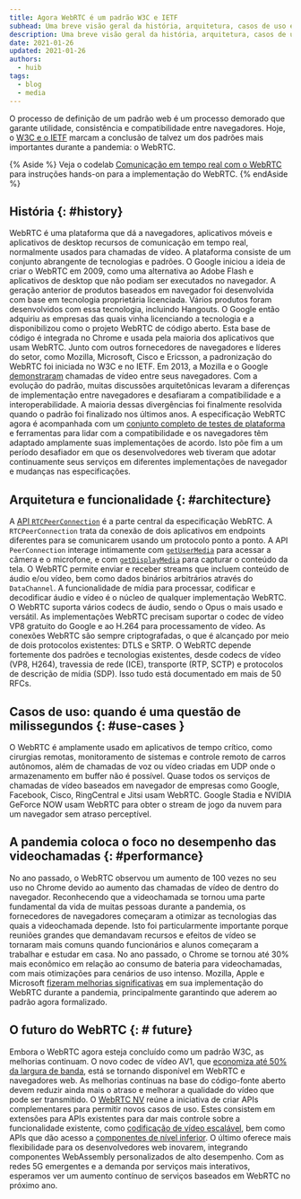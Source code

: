```yaml
---
title: Agora WebRTC é um padrão W3C e IETF
subhead: Uma breve visão geral da história, arquitetura, casos de uso e futuro do WebRTC.
description: Uma breve visão geral da história, arquitetura, casos de uso e futuro do WebRTC.
date: 2021-01-26
updated: 2021-01-26
authors:
  - huib
tags:
  - blog
  - media
---
```


O processo de definição de um padrão web é um processo demorado que garante utilidade, consistência e compatibilidade entre navegadores. Hoje, o [W3C e o IETF](https://www.w3.org/2021/01/pressrelease-webrtc-rec.html.en) marcam a conclusão de talvez um dos padrões mais importantes durante a pandemia: o WebRTC.

{% Aside %} Veja o codelab [Comunicação em tempo real com o WebRTC](https://codelabs.developers.google.com/codelabs/webrtc-web) para instruções hands-on para a implementação do WebRTC. {% endAside %}

## História {: #history}

WebRTC é uma plataforma que dá a navegadores, aplicativos móveis e aplicativos de desktop recursos de comunicação em tempo real, normalmente usados para chamadas de vídeo. A plataforma consiste de um conjunto abrangente de tecnologias e padrões. O Google iniciou a ideia de criar o WebRTC em 2009, como uma alternativa ao Adobe Flash e aplicativos de desktop que não podiam ser executados no navegador. A geração anterior de produtos baseados em navegador foi desenvolvida com base em tecnologia proprietária licenciada. Vários produtos foram desenvolvidos com essa tecnologia, incluindo Hangouts. O Google então adquiriu as empresas das quais vinha licenciando a tecnologia e a disponibilizou como o projeto WebRTC de código aberto. Esta base de código é integrada no Chrome e usada pela maioria dos aplicativos que usam WebRTC. Junto com outros fornecedores de navegadores e líderes do setor, como Mozilla, Microsoft, Cisco e Ericsson, a padronização do WebRTC foi iniciada no W3C e no IETF. Em 2013, a Mozilla e o Google [demonstraram](https://blog.chromium.org/2013/02/hello-firefox-this-is-chrome-calling.html) chamadas de vídeo entre seus navegadores. Com a evolução do padrão, muitas discussões arquitetônicas levaram a diferenças de implementação entre navegadores e desafiaram a compatibilidade e a interoperabilidade. A maioria dessas divergências foi finalmente resolvida quando o padrão foi finalizado nos últimos anos. A especificação WebRTC agora é acompanhada com um [conjunto completo de testes de plataforma](https://wpt.fyi/results/webrtc?label=experimental&label=master&aligned) e ferramentas para lidar com a compatibilidade e os navegadores têm adaptado amplamente suas implementações de acordo. Isto põe fim a um período desafiador em que os desenvolvedores web tiveram que adotar continuamente seus serviços em diferentes implementações de navegador e mudanças nas especificações.

## Arquitetura e funcionalidade {: #architecture}

A [API `RTCPeerConnection`](https://developer.mozilla.org/docs/Web/API/RTCPeerConnection) é a parte central da especificação WebRTC. A `RTCPeerConnection` trata da conexão de dois aplicativos em endpoints diferentes para se comunicarem usando um protocolo ponto a ponto. A API `PeerConnection` interage intimamente com [`getUserMedia`](https://developer.mozilla.org/docs/Web/API/MediaDevices/getUserMedia) para acessar a câmera e o microfone, e com [`getDisplayMedia`](https://developer.mozilla.org/docs/Web/API/MediaDevices/getDisplayMedia) para capturar o conteúdo da tela. O WebRTC permite enviar e receber streams que incluem conteúdo de áudio e/ou vídeo, bem como dados binários arbitrários através do `DataChannel`. A funcionalidade de mídia para processar, codificar e decodificar áudio e vídeo é o núcleo de qualquer implementação WebRTC. O WebRTC suporta vários codecs de áudio, sendo o Opus o mais usado e versátil. As implementações WebRTC precisam suportar o codec de vídeo VP8 gratuito do Google e ao H.264 para processamento de vídeo. As conexões WebRTC são sempre criptografadas, o que é alcançado por meio de dois protocolos existentes: DTLS e SRTP. O WebRTC depende fortemente dos padrões e tecnologias existentes, desde codecs de vídeo (VP8, H264), travessia de rede (ICE), transporte (RTP, SCTP) e protocolos de descrição de mídia (SDP). Isso tudo está documentado em mais de 50 RFCs.

## Casos de uso: quando é uma questão de milissegundos {: #use-cases }

O WebRTC é amplamente usado em aplicativos de tempo crítico, como cirurgias remotas, monitoramento de sistemas e controle remoto de carros autônomos, além de chamadas de voz ou vídeo criadas em UDP onde o armazenamento em buffer não é possível. Quase todos os serviços de chamadas de vídeo baseados em navegador de empresas como Google, Facebook, Cisco, RingCentral e Jitsi usam WebRTC. Google Stadia e NVIDIA GeForce NOW usam WebRTC para obter o stream de jogo da nuvem para um navegador sem atraso perceptível.

## A pandemia coloca o foco no desempenho das videochamadas {: #performance}

No ano passado, o WebRTC observou um aumento de 100 vezes no seu uso no Chrome devido ao aumento das chamadas de vídeo de dentro do navegador. Reconhecendo que a videochamada se tornou uma parte fundamental da vida de muitas pessoas durante a pandemia, os fornecedores de navegadores começaram a otimizar as tecnologias das quais a videochamada depende. Isto foi particularmente importante porque reuniões grandes que demandavam recursos e efeitos de vídeo se tornaram mais comuns quando funcionários e alunos começaram a trabalhar e estudar em casa. No ano passado, o Chrome se tornou até 30% mais econômico em relação ao consumo de bateria para videochamadas, com mais otimizações para cenários de uso intenso. Mozilla, Apple e Microsoft [fizeram melhorias significativas](https://www.youtube.com/watch?v=YZROn-WsyO4) em sua implementação do WebRTC durante a pandemia, principalmente garantindo que aderem ao padrão agora formalizado.

## O futuro do WebRTC {: # future}

Embora o WebRTC agora esteja concluído como um padrão W3C, as melhorias continuam. O novo codec de vídeo AV1, que [economiza até 50% da largura de banda](https://blog.google/products/duo/4-new-google-duo-features-help-you-stay-connected/), está se tornando disponível em WebRTC e navegadores web. As melhorias contínuas na base do código-fonte aberto devem reduzir ainda mais o atraso e melhorar a qualidade do vídeo que pode ser transmitido. O [WebRTC NV](https://www.w3.org/TR/webrtc-nv-use-cases/) reúne a iniciativa de criar APIs complementares para permitir novos casos de uso. Estes consistem em extensões para APIs existentes para dar mais controle sobre a funcionalidade existente, como [codificação de vídeo escalável](https://www.w3.org/TR/webrtc-svc/), bem como APIs que dão acesso a [componentes de nível inferior](https://github.com/w3c/mediacapture-insertable-streams/blob/main/explainer.md). O último oferece mais flexibilidade para os desenvolvedores web inovarem, integrando componentes WebAssembly personalizados de alto desempenho. Com as redes 5G emergentes e a demanda por serviços mais interativos, esperamos ver um aumento contínuo de serviços baseados em WebRTC no próximo ano.
